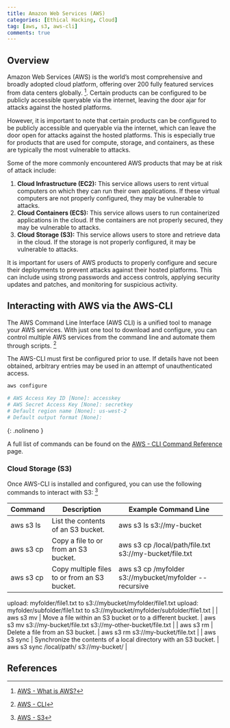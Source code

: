 ```yaml
---
title: Amazon Web Services (AWS)
categories: [Ethical Hacking, Cloud]
tag: [aws, s3, aws-cli]
comments: true
---
```


## Overview

Amazon Web Services (AWS) is the world’s most comprehensive and broadly adopted cloud platform, offering over 200 fully featured services from data centers globally. [^1]. Certain products can be configured to be publicly accessible queryable via the internet, leaving the door ajar for attacks against the hosted platforms.

However, it is important to note that certain products can be configured to be publicly accessible and queryable via the internet, which can leave the door open for attacks against the hosted platforms. This is especially true for products that are used for compute, storage, and containers, as these are typically the most vulnerable to attacks.

Some of the more commonly encountered AWS products that may be at risk of attack include:

1. **Cloud Infrastructure (EC2):** This service allows users to rent virtual computers on which they can run their own applications. If these virtual computers are not properly configured, they may be vulnerable to attacks.
2. **Cloud Containers (ECS):** This service allows users to run containerized applications in the cloud. If the containers are not properly secured, they may be vulnerable to attacks.
3. **Cloud Storage (S3):** This service allows users to store and retrieve data in the cloud. If the storage is not properly configured, it may be vulnerable to attacks.

It is important for users of AWS products to properly configure and secure their deployments to prevent attacks against their hosted platforms. This can include using strong passwords and access controls, applying security updates and patches, and monitoring for suspicious activity.

## Interacting with AWS via the AWS-CLI

The AWS Command Line Interface (AWS CLI) is a unified tool to manage your AWS services. With just one tool to download and configure, you can control multiple AWS services from the command line and automate them through scripts. [^2]

The AWS-CLI must first be configured prior to use. If details have not been obtained, arbitrary entries may be used in an attempt of unauthenticated access.

```bash
aws configure

# AWS Access Key ID [None]: accesskey
# AWS Secret Access Key [None]: secretkey
# Default region name [None]: us-west-2
# Default output format [None]:
```
{: .nolineno }

A full list of commands can be found on the [AWS - CLI Command Reference](https://docs.aws.amazon.com/cli/latest/reference/#available-services) page.

### Cloud Storage (S3)

Once AWS-CLI is installed and configured, you can use the following commands to interact with S3: [^3]

| Command     | Description                                                      | Example Command Line                                            |
|-------------|------------------------------------------------------------------|-----------------------------------------------------------------|
| aws s3 ls   | List the contents of an S3 bucket.                               | aws s3 ls s3://my-bucket                                        |
| aws s3 cp   | Copy a file to or from an S3 bucket.                             | aws s3 cp /local/path/file.txt s3://my-bucket/file.txt          |
| aws s3 cp | Copy multiple files to or from an S3 bucket. | aws s3 cp /myfolder s3://mybucket/myfolder --recursive
upload: myfolder/file1.txt to s3://mybucket/myfolder/file1.txt
upload: myfolder/subfolder/file1.txt to s3://mybucket/myfolder/subfolder/file1.txt | 
| aws s3 mv   | Move a file within an S3 bucket or to a different bucket.        | aws s3 mv s3://my-bucket/file.txt s3://my-other-bucket/file.txt |
| aws s3 rm   | Delete a file from an S3 bucket.                                 | aws s3 rm s3://my-bucket/file.txt                               |
| aws s3 sync | Synchronize the contents of a local directory with an S3 bucket. | aws s3 sync /local/path/ s3://my-bucket/                        |

## References

[^1]: [AWS - What is AWS?](https://aws.amazon.com/what-is-aws/)
[^2]: [AWS - CLI](https://aws.amazon.com/cli/)
[^3]: [AWS - S3](https://aws.amazon.com/s3/?c=s&sec=srv)
